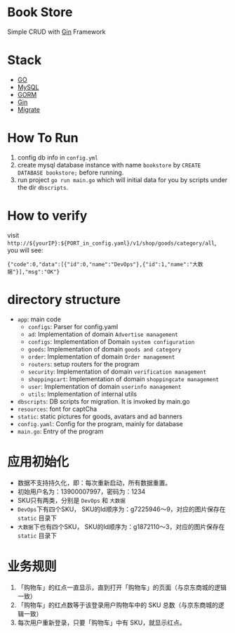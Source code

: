 # Book Store

Simple CRUD with [Gin](https://github.com/gin-gonic/gin) Framework

# Stack

- [GO](https://go.dev/)
- [MySQL](https://www.mysql.com/)
- [GORM](https://gorm.io/index.html)
- [Gin](https://github.com/gin-gonic/gin)
- [Migrate](https://github.com/golang-migrate)

# How To Run

1. config db info in `config.yml`
2. create mysql database instance with name `bookstore` by `CREATE DATABASE bookstore;` before running. 
4. run project `go run main.go` which will initial data for you by scripts under the dir `dbscripts`.

# How to verify

visit `http://${yourIP}:${PORT_in_config.yaml}/v1/shop/goods/category/all`, you will see:

```
{"code":0,"data":[{"id":0,"name":"DevOps"},{"id":1,"name":"大数据"}],"msg":"OK"}
```

# directory structure
* `app`: main code 
  * `configs`: Parser for config.yaml
  * `ad`:  Implementation of domain `Advertise management` 
  * `configs`:  Implementation of Domain `system configuration` 
  * `goods`:  Implementation of domain `goods and category` 
  * `order`:  Implementation of domain `Order management` 
  * `routers`:  setup routers for the program
  * `security`:  Implementation of domain `verification management` 
  * `shoppingcart`:  Implementation of domain `shoppingcate management`
  * `user`:  Implementation of domain `userinfo management`
  * `utils`:  Implementation of internal utils
* `dbscripts`:  DB scripts for migration. It is invoked by main.go
* `resources`:  font for captCha
* `static`:  static pictures for goods, avatars and ad banners
* `config.yaml`: Config for the program, mainly for database
* `main.go`: Entry of the program  

# 应用初始化

* 数据不支持持久化，即：每次重新启动，所有数据重置。
* 初始用户名为：13900007997，密码为：1234
* SKU只有两类，分别是 `DevOps` 和 `大数据`
* `DevOps`下有四个SKU， SKU的Id顺序为：g7225946～9，对应的图片保存在 `static` 目录下
* `大数据`下也有四个SKU， SKU的Id顺序为：g1872110～3，对应的图片保存在 `static` 目录下

# 业务规则

1. 「购物车」的红点一直显示，直到打开「购物车」的页面（与京东商城的逻辑一致）
2. 「购物车」的红点数等于该登录用户购物车中的 SKU 总数（与京东商城的逻辑一致）
3. 每次用户重新登录，只要「购物车」中有 SKU，就显示红点。